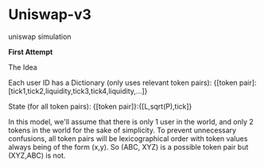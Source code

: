# Uniswap-v3
uniswap simulation

**First Attempt**

The Idea

Each user ID has a Dictionary (only uses relevant token pairs): {[token pair]:[tick1,tick2,liquidity,tick3,tick4,liquidity,...]}

State (for all token pairs): {[token pair]}:{[L,sqrt(P),tick]}

In this model, we'll assume that there is only 1 user in the world, and only 2 tokens in the world for the sake of simplicity. To prevent unnecessary confusions, all token pairs will be lexicographical order with token values always being of the form (x,y). So (ABC, XYZ) is a possible token pair but (XYZ,ABC) is not.

